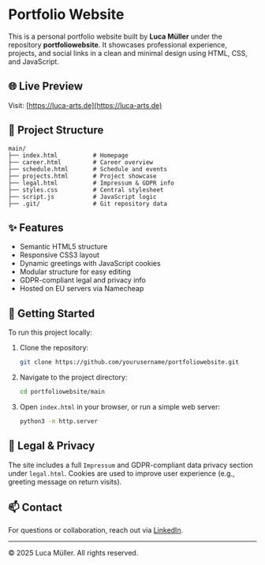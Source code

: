 # Portfolio Website

This is a personal portfolio website built by **Luca Müller** under the repository **portfoliowebsite**. It showcases professional experience, projects, and social links in a clean and minimal design using HTML, CSS, and JavaScript.

## 🌐 Live Preview

Visit: [https://luca-arts.de](https://luca-arts.de)

## 📁 Project Structure

```
main/
├── index.html          # Homepage
├── career.html         # Career overview
├── schedule.html       # Schedule and events
├── projects.html       # Project showcase
├── legal.html          # Impressum & GDPR info
├── styles.css          # Central stylesheet
├── script.js           # JavaScript logic
├── .git/               # Git repository data
```

## ✨ Features

- Semantic HTML5 structure
- Responsive CSS3 layout
- Dynamic greetings with JavaScript cookies
- Modular structure for easy editing
- GDPR-compliant legal and privacy info
- Hosted on EU servers via Namecheap

## 🚀 Getting Started

To run this project locally:

1. Clone the repository:

   ```bash
   git clone https://github.com/yourusername/portfoliowebsite.git
   ```

2. Navigate to the project directory:

   ```bash
   cd portfoliowebsite/main
   ```

3. Open `index.html` in your browser, or run a simple web server:

   ```bash
   python3 -m http.server
   ```

## 🔐 Legal & Privacy

The site includes a full `Impressum` and GDPR-compliant data privacy section under `legal.html`. Cookies are used to improve user experience (e.g., greeting message on return visits).

## 📫 Contact

For questions or collaboration, reach out via [LinkedIn](https://www.linkedin.com/in/luca-m-8684a2333).

---

&copy; 2025 Luca Müller. All rights reserved.
